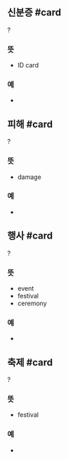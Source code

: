 ## 신분증 #card
?
### 뜻
- ID card
### 예
-
<!--SR:!2024-08-26,14,290-->

## 피해 #card
?
### 뜻
- damage
### 예
-
<!--SR:!2024-08-08,1,230-->

## 행사 #card
?
### 뜻
- event
- festival
- ceremony
### 예
-
<!--SR:!2024-08-08,1,210-->

## 축제 #card
?
### 뜻
- festival
### 예
-
